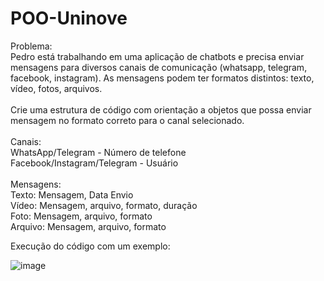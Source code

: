 # POO-Uninove

Problema:<br>
Pedro está trabalhando em uma aplicação de chatbots e precisa enviar mensagens para diversos canais de comunicação (whatsapp, telegram, facebook, instagram). 
As mensagens podem ter formatos distintos: texto, vídeo, fotos, arquivos.
<br><br>
Crie uma estrutura de código com orientação a objetos que possa enviar mensagem no formato correto para o canal selecionado.
<br><br>
Canais:<br>
WhatsApp/Telegram - Número de telefone<br>
Facebook/Instagram/Telegram - Usuário
<br>
<br>
Mensagens:<br>
Texto: Mensagem, Data Envio<br>
Vídeo: Mensagem, arquivo, formato, duração<br>
Foto: Mensagem, arquivo, formato<br>
Arquivo: Mensagem, arquivo, formato<br>

Execução do código com um exemplo:

![image](https://github.com/Tobias-Melo/POO-Uninove/assets/100003968/6d65eed5-a7c3-49bd-a018-26ce65df88e8)
